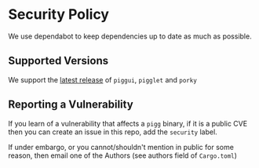 # Security Policy

We use dependabot to keep dependencies up to date as much as possible.

## Supported Versions

We support the [latest release](https://github.com/andrewdavidmackenzie/pigg/releases/latest) of `piggui`, `pigglet` and
`porky`

## Reporting a Vulnerability

If you learn of a vulnerability that affects a `pigg` binary, if it is a public CVE then you can create an issue in
this repo, add the `security` label.

If under embargo, or you cannot/shouldn't mention in public for some reason, then email one of the Authors (see authors
field of `Cargo.toml`)